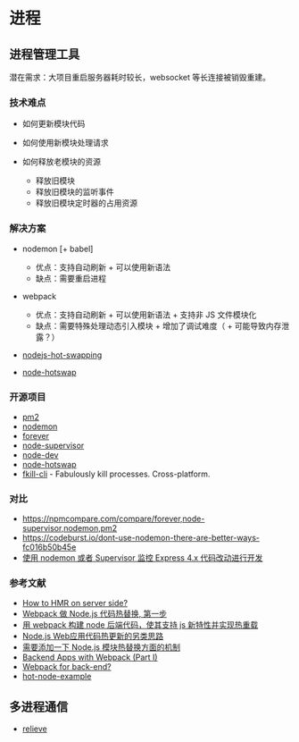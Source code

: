 # 进程

## 进程管理工具

潜在需求：大项目重启服务器耗时较长，websocket 等长连接被销毁重建。

### 技术难点

- 如何更新模块代码
- 如何使用新模块处理请求
- 如何释放老模块的资源

    - 释放旧模块
    - 释放旧模块的监听事件
    - 释放旧模块定时器的占用资源


### 解决方案

- nodemon [+ babel]

    - 优点：支持自动刷新 + 可以使用新语法
    - 缺点：需要重启进程

- webpack
    
    - 优点：支持自动刷新 + 可以使用新语法 + 支持非 JS 文件模块化
    - 缺点：需要特殊处理动态引入模块 + 增加了调试难度（ + 可能导致内存泄露？）

- [nodejs-hot-swapping](http://fex.baidu.com/blog/2015/05/nodejs-hot-swapping/)
- [node-hotswap](https://github.com/rlidwka/node-hotswap)

### 开源项目

- [pm2](https://github.com/Unitech/PM2)
- [nodemon](https://github.com/remy/nodemon/)
- [forever](https://github.com/foreverjs/forever)
- [node-supervisor](https://github.com/petruisfan/node-supervisor)
- [node-dev](https://github.com/fgnass/node-dev)
- [node-hotswap](https://github.com/rlidwka/node-hotswap)
- [fkill-cli](https://github.com/sindresorhus/fkill-cli) - Fabulously kill processes. Cross-platform.

### 对比

- https://npmcompare.com/compare/forever,node-supervisor,nodemon,pm2
- https://codeburst.io/dont-use-nodemon-there-are-better-ways-fc016b50b45e
- [使用 nodemon 或者 Supervisor 监控 Express 4.x 代码改动进行开发](https://segmentfault.com/a/1190000000603336)

### 参考文献
- [How to HMR on server side? ](https://github.com/webpack/docs/issues/45#issuecomment-149793458)
- [Webpack 做 Node.js 代码热替换, 第一步](https://segmentfault.com/a/1190000003888845)
- [用 webpack 构建 node 后端代码，使其支持 js 新特性并实现热重载](https://zhuanlan.zhihu.com/p/20782320)
- [Node.js Web应用代码热更新的另类思路](http://fex.baidu.com/blog/2015/05/nodejs-hot-swapping/)
- [需要添加一下 Node.js 模块热替换方面的机制](https://cnodejs.org/topic/5627045be570e3f6488fa40c    )
- [Backend Apps with Webpack (Part I)](http://jlongster.com/Backend-Apps-with-Webpack--Part-I)
- [Webpack for back-end?](https://stackoverflow.com/questions/37788142/webpack-for-back-end)
- [hot-node-example](https://github.com/webpack/hot-node-example)

## 多进程通信

- [relieve](https://github.com/soyuka/relieve)
